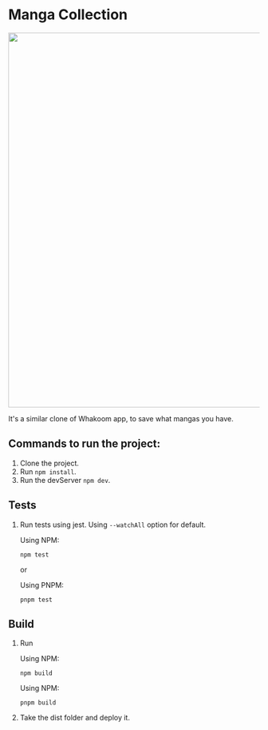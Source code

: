# Manga Collection

<img src="https://github.com/Daviichii89/manga-collection/assets/21307408/dc1741b2-2c65-4cf1-a46b-2262aa8ca432" width="850" height="750">

It's a similar clone of Whakoom app, to save what mangas you have.


## Commands to run the project:

1. Clone the project.
2. Run `npm install`.
3. Run the devServer `npm dev`.

## Tests

1. Run tests using jest. Using `--watchAll` option for default.

    Using NPM:
    
    ```
    npm test
    ```
    
    or
    
    Using PNPM:
    
    ```
    pnpm test
    ```

## Build

1. Run
   
   Using NPM:
   ```
   npm build
   ```
   Using NPM:

    ```
    pnpm build
    ```
2. Take the dist folder and deploy it.
